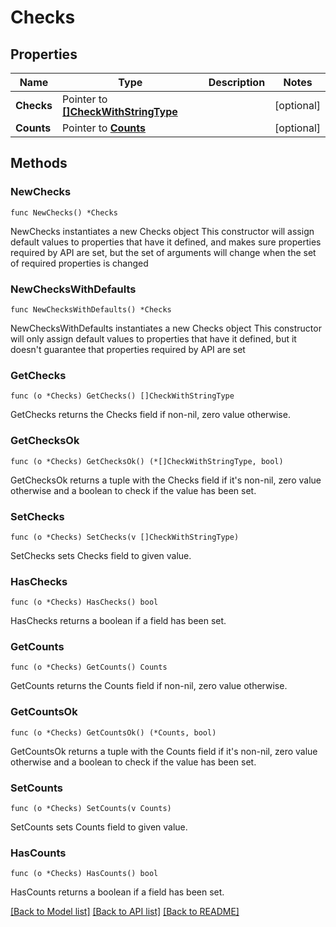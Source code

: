 # Checks

## Properties

Name | Type | Description | Notes
------------ | ------------- | ------------- | -------------
**Checks** | Pointer to [**[]CheckWithStringType**](CheckWithStringType.md) |  | [optional] 
**Counts** | Pointer to [**Counts**](Counts.md) |  | [optional] 

## Methods

### NewChecks

`func NewChecks() *Checks`

NewChecks instantiates a new Checks object
This constructor will assign default values to properties that have it defined,
and makes sure properties required by API are set, but the set of arguments
will change when the set of required properties is changed

### NewChecksWithDefaults

`func NewChecksWithDefaults() *Checks`

NewChecksWithDefaults instantiates a new Checks object
This constructor will only assign default values to properties that have it defined,
but it doesn't guarantee that properties required by API are set

### GetChecks

`func (o *Checks) GetChecks() []CheckWithStringType`

GetChecks returns the Checks field if non-nil, zero value otherwise.

### GetChecksOk

`func (o *Checks) GetChecksOk() (*[]CheckWithStringType, bool)`

GetChecksOk returns a tuple with the Checks field if it's non-nil, zero value otherwise
and a boolean to check if the value has been set.

### SetChecks

`func (o *Checks) SetChecks(v []CheckWithStringType)`

SetChecks sets Checks field to given value.

### HasChecks

`func (o *Checks) HasChecks() bool`

HasChecks returns a boolean if a field has been set.

### GetCounts

`func (o *Checks) GetCounts() Counts`

GetCounts returns the Counts field if non-nil, zero value otherwise.

### GetCountsOk

`func (o *Checks) GetCountsOk() (*Counts, bool)`

GetCountsOk returns a tuple with the Counts field if it's non-nil, zero value otherwise
and a boolean to check if the value has been set.

### SetCounts

`func (o *Checks) SetCounts(v Counts)`

SetCounts sets Counts field to given value.

### HasCounts

`func (o *Checks) HasCounts() bool`

HasCounts returns a boolean if a field has been set.


[[Back to Model list]](../README.md#documentation-for-models) [[Back to API list]](../README.md#documentation-for-api-endpoints) [[Back to README]](../README.md)



